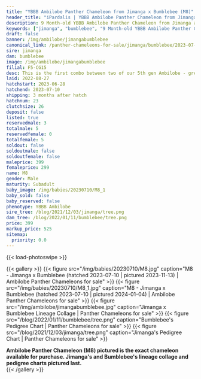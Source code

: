 ```yaml
---
title: "YBBB Ambilobe Panther Chameleon from Jimanga x Bumblebee (M8)"
header_title: "iPardalis | YBBB Ambilobe Panther Chameleon from Jimanga x Bumblebee | M8"
description: 9 Month-old YBBB Ambilobe Panther Chameleon from Jimanga and Bumblebee. This is the first combo between two of our 5th gen Ambilobe - great ybbb combo! We've included sire and dam dendrograms if available, but you can view our Jimanga or Bumblebee breeder pages for more information.
keywords: ["jimanga", "bumblebee", "9 Month-old YBBB Ambilobe Panther Chameleon", "baby chameleons for sale", "buy panther chameleon", "panther for sale", "ambilobe panther chameleons for sale", "ambilobe panther chameleon for sale"]
draft: false
banner: /img/ambilobe/jimangabumblebee
canonical_link: /panther-chameleons-for-sale/jimanga/bumblebee/2023-07-10/M7/
sire: jimanga
dam: bumblebee
image: /img/ambilobe/jimangabumblebee
filial: F5-CG15
desc: This is the first combo between two of our 5th gen Ambilobe - great ybbb combo!
laid: 2022-08-27
hatchstart: 2023-06-28
hatchend: 2023-07-10
shipping: 3 months after hatch
hatchnum: 23
clutchsize: 26
deposit: false
listed: true
reservedmale: 3
totalmale: 5
reservedfemale: 0
totalfemale: 5
soldout: false
soldoutmale: false
soldoutfemale: false
maleprice: 399
femaleprice: 299
name: M8
gender: Male
maturity: Subadult
baby_image: /img/babies/20230710/M8_1
baby_sold: false
baby_reserved: false
phenotype: YBBB Ambilobe
sire_tree: /blog/2021/12/03/jimanga/tree.png
dam_tree: /blog/2022/01/11/bumblebee/tree.png
price: 399
markup_price: 525
sitemap: 
  priority: 0.0
---
```


{{< load-photoswipe >}}

{{< gallery >}}
  {{< figure src="/img/babies/20230710/M8.jpg" caption="M8 - Jimanga x Bumblebee (hatched 2023-07-10 | pictured 2023-11-13) | Ambilobe Panther Chameleons for sale" >}}
  {{< figure src="/img/babies/20230710/M8_1.jpg" caption="M8 - Jimanga x Bumblebee (hatched 2023-07-10 | pictured 2024-01-04) | Ambilobe Panther Chameleons for sale" >}}
  {{< figure src="/img/ambilobe/jimangabumblebee.jpg" caption="Jimanga x Bumblebee Lineage Collage | Panther Chameleons for sale" >}}
  {{< figure src="/blog/2022/01/11/bumblebee/tree.png" caption="Bumblebee's Pedigree Chart | Panther Chameleons for sale" >}}
  {{< figure src="/blog/2021/12/03/jimanga/tree.png" caption="Jimanga's Pedigree Chart | Panther Chameleons for sale" >}}
  <figcaption itemprop="description"><strong>Ambilobe Panther Chameleon (M8) pictured is the exact chameleon available for purchase. Jimanga's and Bumblebee's lineage collage and pedigree charts pictured last.</strong></figcaption>
{{< /gallery >}}
